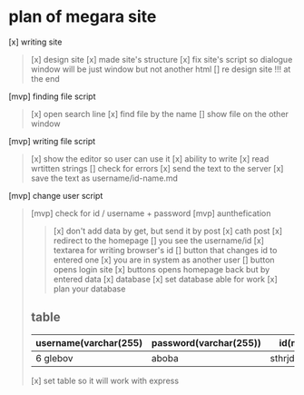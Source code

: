 # plan of megara site
[x] writing site
>[x] design site
>[x] made site's structure
>[x] fix site's script so dialogue window will be just window but not another html
>[] re design site !!! at the end

[mvp] finding file script
>[x] open search line
>[x] find file by the name
>[] show file on the other window

[mvp] writing file script
>[x] show the editor so user can use it
>[x] ability to write
>[x] read wrtitten strings
>[] check for errors
>[x] send the text to the server
>[x] save the text as username/id-name.md

[mvp] change user script
>[mvp] check for id / username + password
>[mvp] aunthefication
>>[x] don't add data by get, but send it by post
>>[x] cath post
>>[x] redirect to the homepage
>[] you see the username/id
>[x] textarea for writing browser's id
>[] button that changes id to entered one
>[x] you are in system as another user
>[] button opens login site
>[x] buttons opens homepage back but by entered data
[x] database
>[x] set database able for work
>[x] plan your database
>## table 
>|username(varchar(255)|password(varchar(255))|id(mediumtext)
>|---|---|---|
>|6 glebov             |aboba                 |sthrjdhmjdghmfghm
>
>[x] set table so it will work with express
